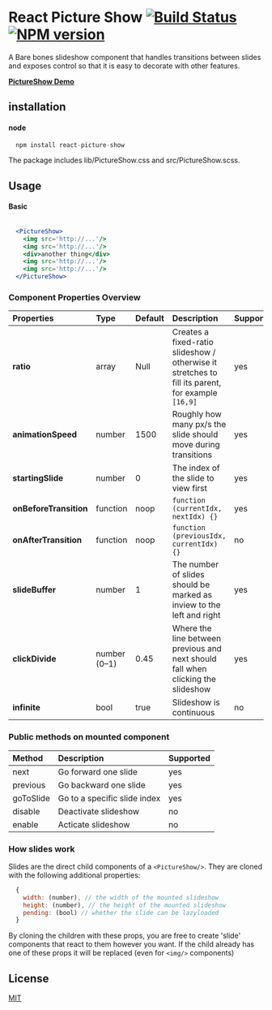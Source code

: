 # React Picture Show [![Build Status](https://secure.travis-ci.org/skiano/react-picture-show.png)](http://travis-ci.org/skiano/react-picture-show) [![NPM version](https://badge.fury.io/js/react-picture-show.svg)](http://badge.fury.io/js/react-picture-show)

A Bare bones slideshow component that handles transitions between slides and exposes control so that it is easy to decorate with other features.

**[PictureShow Demo](http://areusjs.github.io/react-picture-show/)**

## installation

#### node

``` jsx
  npm install react-picture-show
```

The package includes lib/PictureShow.css and src/PictureShow.scss.

## Usage

#### Basic

```jsx
  
  <PictureShow>
    <img src='http://...'/>
    <img src='http://...'/>
    <div>another thing</div>
    <img src='http://...'/>
    <img src='http://...'/>
  </PictureShow>

```

### Component Properties Overview

Properties | Type | Default | Description | Supported 
:--------- | :--- | :------ | :---------- | :-------- 
**ratio** | array | Null | Creates a fixed-ratio slideshow / otherwise it stretches to fill its parent, for example `[16,9]` | yes 
**animationSpeed** | number | 1500 | Roughly how many px/s the slide should move during transitions | yes
**startingSlide** | number | 0 | The index of the slide to view first | yes
**onBeforeTransition** | function | noop | ``function (currentIdx, nextIdx) {}`` | yes
**onAfterTransition** | function | noop | ``function (previousIdx, currentIdx) {}`` | no
**slideBuffer** | number | 1 | The number of slides should be marked as inview to the left and right | yes
**clickDivide** | number (0–1) | 0.45 | Where the line between previous and next should fall when clicking the slideshow | yes 
**infinite** | bool | true | Slideshow is continuous | no

### Public methods on mounted component

Method | Description | Supported 
:----- | :---------- | :--------
next | Go forward one slide | yes
previous | Go backward one slide | yes 
goToSlide | Go to a specific slide index | yes
disable | Deactivate slideshow | no
enable | Acticate slideshow | no

### How slides work

Slides are the direct child components of a ``<PictureShow/>``. They are cloned with the following additional properties:

```jsx
  {
    width: (number), // the width of the mounted slideshow
    height: (number), // the height of the mounted slideshow
    pending: (bool) // whether the slide can be lazyloaded
  }
```
By cloning the children with these props, you are free to create 'slide' components that react to them however you want. If the child already has one of these props it will be replaced (even for ```<img/>``` components)

## License

[MIT](/LICENSE)
